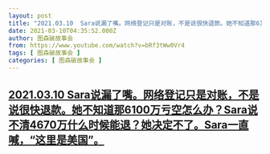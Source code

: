 ```yaml
---
layout: post
title: "2021.03.10  Sara说漏了嘴。网络登记只是对账，不是说很快退款。她不知道那6100万亏空怎么办？Sara说不清4670万什么时候能退？她决定不了。Sara一直喊，“这里是美国”。"
date: 2021-03-10T04:35:52.000Z
author: 图森破故事会
from: https://www.youtube.com/watch?v=bRf3tWw0Vr4
tags: [ 图森破故事会 ]
categories: [ 图森破故事会 ]
---
```

<!--1615350952000-->
[2021.03.10  Sara说漏了嘴。网络登记只是对账，不是说很快退款。她不知道那6100万亏空怎么办？Sara说不清4670万什么时候能退？她决定不了。Sara一直喊，“这里是美国”。](https://www.youtube.com/watch?v=bRf3tWw0Vr4)
------

<div>

</div>

